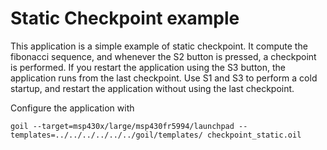 # Static Checkpoint example

This application is a simple example of static checkpoint. It compute the fibonacci sequence, and whenever the S2 button is pressed, a checkpoint is performed.
If you restart the application using the S3 button, the application runs from the last checkpoint. Use S1 and S3 to perform a cold startup, and restart the application without using the last checkpoint.

Configure the application with

`
goil --target=msp430x/large/msp430fr5994/launchpad --templates=../../../../../../goil/templates/ checkpoint_static.oil
`
